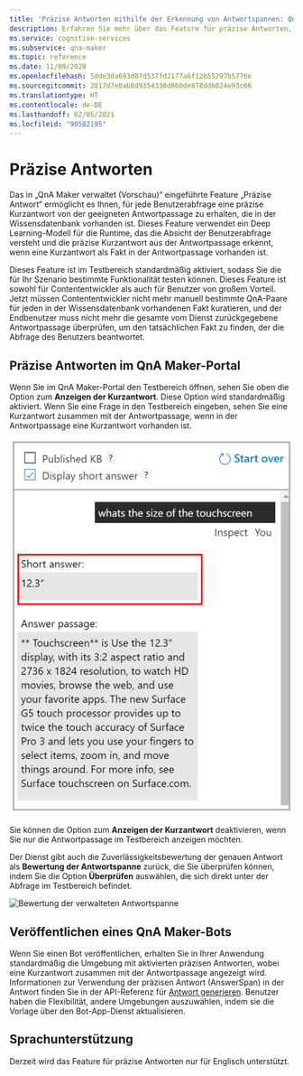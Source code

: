 ```yaml
---
title: 'Präzise Antworten mithilfe der Erkennung von Antwortspannen: QnA Maker'
description: Erfahren Sie mehr über das Feature für präzise Antworten, das in QnA Maker verwaltet verfügbar ist.
ms.service: cognitive-services
ms.subservice: qna-maker
ms.topic: reference
ms.date: 11/09/2020
ms.openlocfilehash: 5dde3da693d87d537fd2177a6f12b55297b5776e
ms.sourcegitcommit: 2817d7e0ab8d9354338d860de878dd6024e93c66
ms.translationtype: HT
ms.contentlocale: de-DE
ms.lasthandoff: 02/05/2021
ms.locfileid: "99582195"
---
```

# <a name="precise-answering"></a>Präzise Antworten

Das in „QnA Maker verwaltet (Vorschau)“ eingeführte Feature „Präzise Antwort“ ermöglicht es Ihnen, für jede Benutzerabfrage eine präzise Kurzantwort von der geeigneten Antwortpassage zu erhalten, die in der Wissensdatenbank vorhanden ist. Dieses Feature verwendet ein Deep Learning-Modell für die Runtime, das die Absicht der Benutzerabfrage versteht und die präzise Kurzantwort aus der Antwortpassage erkennt, wenn eine Kurzantwort als Fakt in der Antwortpassage vorhanden ist. 

Dieses Feature ist im Testbereich standardmäßig aktiviert, sodass Sie die für Ihr Szenario bestimmte Funktionalität testen können. Dieses Feature ist sowohl für Contententwickler als auch für Benutzer von großem Vorteil. Jetzt müssen Contententwickler nicht mehr manuell bestimmte QnA-Paare für jeden in der Wissensdatenbank vorhandenen Fakt kuratieren, und der Endbenutzer muss nicht mehr die gesamte vom Dienst zurückgegebene Antwortpassage überprüfen, um den tatsächlichen Fakt zu finden, der die Abfrage des Benutzers beantwortet. 

## <a name="precise-answering-on-qna-maker-portal"></a>Präzise Antworten im QnA Maker-Portal

Wenn Sie im QnA Maker-Portal den Testbereich öffnen, sehen Sie oben die Option zum **Anzeigen der Kurzantwort**. Diese Option wird standardmäßig aktiviert. Wenn Sie eine Frage in den Testbereich eingeben, sehen Sie eine Kurzantwort zusammen mit der Antwortpassage, wenn in der Antwortpassage eine Kurzantwort vorhanden ist. 
 
![Verwalteter aktivierter Testbereich](../QnAMaker/media/conversational-context/test-pane-with-managed.png)

Sie können die Option zum **Anzeigen der Kurzantwort** deaktivieren, wenn Sie nur die Antwortpassage im Testbereich anzeigen möchten. 

Der Dienst gibt auch die Zuverlässigkeitsbewertung der genauen Antwort als **Bewertung der Antwortspanne** zurück, die Sie überprüfen können, indem Sie die Option **Überprüfen** auswählen, die sich direkt unter der Abfrage im Testbereich befindet.

![Bewertung der verwalteten Antwortspanne](../QnAMaker/media/conversational-context/managed-answer-span-score.png)

## <a name="publishing-a-qna-maker-bot"></a>Veröffentlichen eines QnA Maker-Bots

Wenn Sie einen Bot veröffentlichen, erhalten Sie in Ihrer Anwendung standardmäßig die Umgebung mit aktivierten präzisen Antworten, wobei eine Kurzantwort zusammen mit der Antwortpassage angezeigt wird. Informationen zur Verwendung der präzisen Antwort (AnswerSpan) in der Antwort finden Sie in der API-Referenz für [Antwort generieren](https://docs.microsoft.com/rest/api/cognitiveservices/qnamakerv5.0-preview.1/knowledgebase/generateanswer#answerspan). Benutzer haben die Flexibilität, andere Umgebungen auszuwählen, indem sie die Vorlage über den Bot-App-Dienst aktualisieren. 

## <a name="language-support"></a>Sprachunterstützung

Derzeit wird das Feature für präzise Antworten nur für Englisch unterstützt.
